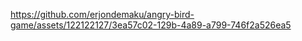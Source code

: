 https://github.com/erjondemaku/angry-bird-game/assets/122122127/3ea57c02-129b-4a89-a799-746f2a526ea5
